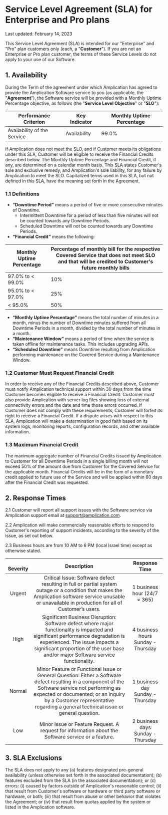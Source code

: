 # Service Level Agreement (SLA) for Enterprise and Pro plans

Last updated: February 14, 2023

This Service Level Agreement (SLA) is intended for our "Enterprise" and "Pro" plan customers only (each, a "**Customer**"). If you are not an Enterprise or Pro plan customer, the terms of these Service Levels do not apply to your use of our Software.

## 1. Availability

During the Term of the agreement under which Amplication has agreed to provide the Amplication Software service to you (as applicable, the "**Agreement**"), the Software service will be provided with a Monthly Uptime Percentage objective, as follows (the "**Service Level Objective**" or "**SLO**"):

| **Performance Criterion**   | **Key Indicator** | **Monthly Uptime Percentage** |
| --------------------------- | ----------------- | ----------------------------- |
| Availability of the Service | Availability      | 99.0%                         |

If Amplication does not meet the SLO, and if Customer meets its obligations under this SLA, Customer will be eligible to receive the Financial Credits described below. The Monthly Uptime Percentage and Financial Credit, if any, are determined on a calendar month basis. This SLA states Customer's sole and exclusive remedy, and Amplication's sole liability, for any failure by Amplication to meet the SLO. Capitalized terms used in this SLA, but not defined in this SLA, have the meaning set forth in the Agreement.

### 1.1 Definitions

- **“Downtime Period”** means a period of five or more consecutive minutes of Downtime.
  - Intermittent Downtime for a period of less than five minutes will not be counted towards any Downtime Periods.
  - Scheduled Downtime will not be counted towards any Downtime Periods.
- **“Financial Credit”** means the following:

| **Monthly Uptime Percentage** | **Percentage of monthly bill for the respective Covered Service that does not meet SLO and that will be credited to Customer's future monthly bills** |
| ----------------------------- | ----------------------------------------------------------------------------------------------------------------------------------------------------- |
| 97.0% to < 99.0%              | 10%                                                                                                                                                   |
| 95.0% to < 97.0%              | 25%                                                                                                                                                   |
| < 95.0%                       | 50%                                                                                                                                                   |

- **“Monthly Uptime Percentage”** means the total number of minutes in a month, minus the number of Downtime minutes suffered from all Downtime Periods in a month, divided by the total number of minutes in a month.
- **“Maintenance Window”** means a period of time when the service is taken offline for maintenance tasks. This includes upgrading APIs.
- **“Scheduled Downtime”** means Downtime resulting from Amplication performing maintenance on the Covered Service during a Maintenance Window.

### 1.2 Customer Must Request Financial Credit

In order to receive any of the Financial Credits described above, Customer must notify Amplication technical support within 30 days from the time Customer becomes eligible to receive a Financial Credit. Customer must also provide Amplication with server log files showing loss of external connectivity errors and the date and time those errors occurred. If Customer does not comply with these requirements, Customer will forfeit its right to receive a Financial Credit. If a dispute arises with respect to this SLA, Amplication will make a determination in good faith based on its system logs, monitoring reports, configuration records, and other available information.

### 1.3 Maximum Financial Credit

The maximum aggregate number of Financial Credits issued by Amplication to Customer for all Downtime Periods in a single billing month will not exceed 50% of the amount due from Customer for the Covered Service for the applicable month. Financial Credits will be in the form of a monetary credit applied to future use of the Service and will be applied within 60 days after the Financial Credit was requested.

## 2. Response Times

2.1 Customer will report all support issues with the Software service via Amplication support email at [support@amplication.com](C:\Users\USER\Downloads\support@amplication.com).

2.2 Amplication will make commercially reasonable efforts to respond to Customer's reporting of support incidents, according to the severity of the issue, as set out below.

2.3 Business hours are from 10 AM to 6 PM (local Israel time) except as otherwise stated.

| ` `**Severity** |                                                                                                                                **Description**                                                                                                                                 |         **Response Time**          |
| :-------------: | :----------------------------------------------------------------------------------------------------------------------------------------------------------------------------------------------------------------------------------------------------------------------------: | :--------------------------------: |
|     Urgent      |                                    Critical Issue: Software defect resulting in full or partial system outage or a condition that makes the Amplication software service unusable or unavailable in production for all of Customer’s users.                                    |    1 business hour (24/7 × 365)    |
|      High       |            Significant Business Disruption: Software defect where major functionality is impacted and significant performance degradation is experienced. The issue impacts a significant proportion of the user base and/or major Software service functionality.             | 4 business hours Sunday - Thursday |
|     Normal      | Minor Feature or Functional Issue or General Question: Either a Software defect resulting in a component of the Software service not performing as expected or documented; or an inquiry by a Customer representative regarding a general technical issue or general question. |  1 business day Sunday - Thursday  |
|       Low       |                                                                                       Minor Issue or Feature Request. A request for information about the Software service or a feature.                                                                                       | 2 business days Sunday - Thursday  |

## 3. SLA Exclusions

The SLA does not apply to any (a) features designated pre-general availability (unless otherwise set forth in the associated documentation); (b) features excluded from the SLA (in the associated documentation); or (c) errors: (i) caused by factors outside of Amplication's reasonable control; (ii) that result from Customer's software or hardware or third party software or hardware, or both; (iii) that result from abuse or other behavior that violates the Agreement; or (iv) that result from quotas applied by the system or listed in the Amplication software.
